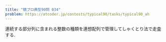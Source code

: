 ```yaml
---
title: "競プロ典型90問 034"
problem: https://atcoder.jp/contests/typical90/tasks/typical90_ah
---
```

連続する部分列に含まれる整数の種類を連想配列で管理してしゃくとり法で走査する.
